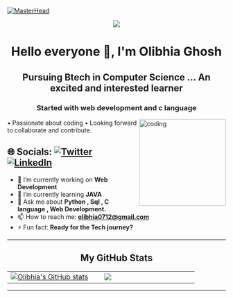 [![MasterHead](https://github.com/OlibhiaGhosh/OlibhiaGhosh/blob/main/LINKDIN%20BANNER.png)](https://github.com/OlibhiaGhosh)

<p align="center"><img src="https://readme-typing-svg.herokuapp.com/?font=Mitr&color=A13B3B&size=20&center=true&vCenter=true&lines=!+!+Welcome+to+my+Profile+!+!;I+am+excited+to+learn+and+grow;Interested+in+Web-Dev+and+coding...;Have+a+great+day+ahead+!!"></p>


<h1 align="center">Hello everyone 👋, I'm Olibhia Ghosh</h1>
<h2 align="center">Pursuing Btech in Computer Science ... An excited and interested learner</h2>
<h3 align="center">Started with web development and c language</h3>

<img align="right" alt="coding" width="200" src="https://i.imgur.com/rHlEdDq.gif">
• Passionate about coding • Looking forward to collaborate and contribute.





## 🌐 Socials:          [![Twitter](https://img.shields.io/badge/Twitter-%231DA1F2.svg?logo=Twitter&logoColor=white)](https://twitter.com/OlibhiaGhosh) [![LinkedIn](https://img.shields.io/badge/LinkedIn-%230077B5.svg?logo=linkedin&logoColor=white)](https://www.linkedin.com/in/olibhiaghosh/)



- 🔭 I’m currently working on **Web Development**
- 🌱 I’m currently learning **JAVA**
- 💬 Ask me about **Python , Sql , C language , Web Development.**
- 📫 How to reach me: **olibhia0712@gmail.com**
- ⚡ Fun fact: **Ready for the Tech journey?**


 <hr>
 

<h2 align="center">My GitHub Stats</h2>
  </div>
  <div align="center">
    <table>
      <tr>
        <td width="45%">
          <a href="https://github.com/OlibhiaGhosh"><img src="https://github-readme-stats.vercel.app/api?username=OlibhiaGhosh&show_icons=true&hide=&count_private=true&title_color=0891b2&text_color=ffffff&icon_color=0891b2&bg_color=1c1917&hide_border=true&show_icons=true" alt="Olibhia's GitHub stats" /></a> 
        </td>
        <td width="45%">
          <a href="https://github.com/OlibhiaGhosh"><img src="https://github-readme-streak-stats.herokuapp.com/?user=OlibhiaGhosh&stroke=ffffff&background=1c1917&ring=0891b2&fire=0891b2&currStreakNum=ffffff&currStreakLabel=0891b2&sideNums=ffffff&sideLabels=ffffff&dates=ffffff&hide_border=true" /></a>
        </td>
    </table>
      </div>
  </tr>

<hr>




  
